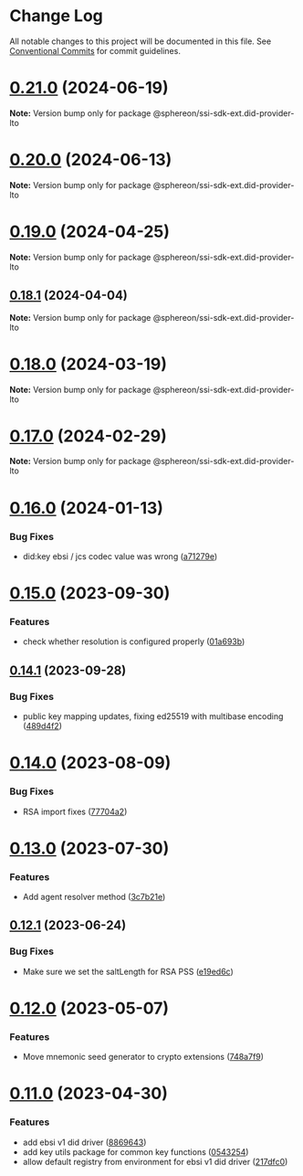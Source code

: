 # Change Log

All notable changes to this project will be documented in this file.
See [Conventional Commits](https://conventionalcommits.org) for commit guidelines.

# [0.21.0](https://github.com/Sphereon-OpenSource/ssi-sdk/compare/v0.20.0...v0.21.0) (2024-06-19)

**Note:** Version bump only for package @sphereon/ssi-sdk-ext.did-provider-lto

# [0.20.0](https://github.com/Sphereon-OpenSource/ssi-sdk/compare/v0.19.0...v0.20.0) (2024-06-13)

**Note:** Version bump only for package @sphereon/ssi-sdk-ext.did-provider-lto

# [0.19.0](https://github.com/Sphereon-OpenSource/ssi-sdk/compare/v0.18.2...v0.19.0) (2024-04-25)

**Note:** Version bump only for package @sphereon/ssi-sdk-ext.did-provider-lto

## [0.18.1](https://github.com/Sphereon-OpenSource/ssi-sdk/compare/v0.18.0...v0.18.1) (2024-04-04)

**Note:** Version bump only for package @sphereon/ssi-sdk-ext.did-provider-lto

# [0.18.0](https://github.com/Sphereon-OpenSource/ssi-sdk/compare/v0.17.0...v0.18.0) (2024-03-19)

**Note:** Version bump only for package @sphereon/ssi-sdk-ext.did-provider-lto

# [0.17.0](https://github.com/Sphereon-OpenSource/ssi-sdk/compare/v0.16.0...v0.17.0) (2024-02-29)

**Note:** Version bump only for package @sphereon/ssi-sdk-ext.did-provider-lto

# [0.16.0](https://github.com/Sphereon-OpenSource/ssi-sdk/compare/v0.15.0...v0.16.0) (2024-01-13)

### Bug Fixes

- did:key ebsi / jcs codec value was wrong ([a71279e](https://github.com/Sphereon-OpenSource/ssi-sdk/commit/a71279e3b79bff4add9fa4c889459264419accc6))

# [0.15.0](https://github.com/Sphereon-OpenSource/ssi-sdk/compare/v0.14.1...v0.15.0) (2023-09-30)

### Features

- check whether resolution is configured properly ([01a693b](https://github.com/Sphereon-OpenSource/ssi-sdk/commit/01a693b94cd612826312168973caf15b0441ebf0))

## [0.14.1](https://github.com/Sphereon-OpenSource/ssi-sdk/compare/v0.14.0...v0.14.1) (2023-09-28)

### Bug Fixes

- public key mapping updates, fixing ed25519 with multibase encoding ([489d4f2](https://github.com/Sphereon-OpenSource/ssi-sdk/commit/489d4f20e0f354eb50b1a16a91472d4e85588113))

# [0.14.0](https://github.com/Sphereon-OpenSource/ssi-sdk/compare/v0.13.0...v0.14.0) (2023-08-09)

### Bug Fixes

- RSA import fixes ([77704a2](https://github.com/Sphereon-OpenSource/ssi-sdk/commit/77704a2064e1c1d3ffc23e580ddbb36063fc70ae))

# [0.13.0](https://github.com/Sphereon-OpenSource/ssi-sdk/compare/v0.12.1...v0.13.0) (2023-07-30)

### Features

- Add agent resolver method ([3c7b21e](https://github.com/Sphereon-OpenSource/ssi-sdk/commit/3c7b21e13538fac64581c0c73d0450ef6e9b56f0))

## [0.12.1](https://github.com/Sphereon-OpenSource/ssi-sdk/compare/v0.12.0...v0.12.1) (2023-06-24)

### Bug Fixes

- Make sure we set the saltLength for RSA PSS ([e19ed6c](https://github.com/Sphereon-OpenSource/ssi-sdk/commit/e19ed6c3a7b8454e8074111d33fc59a9c6bcc611))

# [0.12.0](https://github.com/Sphereon-OpenSource/ssi-sdk/compare/v0.11.0...v0.12.0) (2023-05-07)

### Features

- Move mnemonic seed generator to crypto extensions ([748a7f9](https://github.com/Sphereon-OpenSource/ssi-sdk/commit/748a7f962d563c60aa543c0c6900aa0c0daea42d))

# [0.11.0](https://github.com/Sphereon-OpenSource/ssi-sdk/compare/v0.10.2...v0.11.0) (2023-04-30)

### Features

- add ebsi v1 did driver ([8869643](https://github.com/Sphereon-OpenSource/ssi-sdk/commit/88696430b671d46127d3dcff41936cbcb1a66d4c))
- add key utils package for common key functions ([0543254](https://github.com/Sphereon-OpenSource/ssi-sdk/commit/0543254d14b4ba54adeeab944315db5ba6221d47))
- allow default registry from environment for ebsi v1 did driver ([217dfc0](https://github.com/Sphereon-OpenSource/ssi-sdk/commit/217dfc0d89a72229591be3313cb1e7f3eebb25ad))
